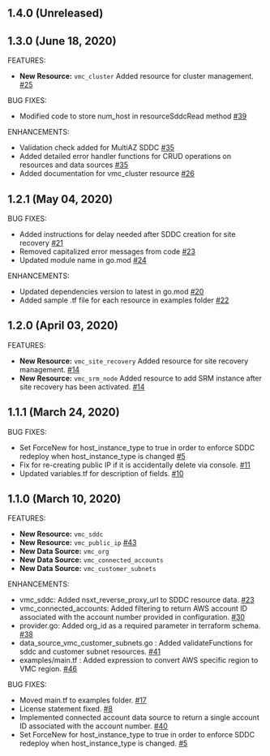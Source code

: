## 1.4.0 (Unreleased)
## 1.3.0 (June 18, 2020)

FEATURES:

* **New Resource:** `vmc_cluster` Added resource for cluster management. [\#25](https://github.com/terraform-providers/terraform-provider-vmc/pull/25)

BUG FIXES: 

* Modified code to store num_host in resourceSddcRead method [\#39](https://github.com/terraform-providers/terraform-provider-vmc/pull/39)

ENHANCEMENTS:

* Validation check added for MultiAZ SDDC [\#35](https://github.com/terraform-providers/terraform-provider-vmc/pull/29)
* Added detailed error handler functions for CRUD operations on resources and data sources [\#35](https://github.com/terraform-providers/terraform-provider-vmc/pull/29)
* Added documentation for vmc_cluster resource  [\#26](https://github.com/terraform-providers/terraform-provider-vmc/pull/26)

## 1.2.1 (May 04, 2020)

BUG FIXES: 

* Added instructions for delay needed after SDDC creation for site recovery [\#21](https://github.com/terraform-providers/terraform-provider-vmc/pull/21)
* Removed capitalized error messages from code [\#23](https://github.com/terraform-providers/terraform-provider-vmc/pull/23)
* Updated module name in go.mod [\#24](https://github.com/terraform-providers/terraform-provider-vmc/pull/24)

ENHANCEMENTS:

* Updated dependencies version to latest in go.mod [\#20](https://github.com/terraform-providers/terraform-provider-vmc/pull/20)
* Added sample .tf file for each resource in examples folder [\#22](https://github.com/terraform-providers/terraform-provider-vmc/pull/22)

## 1.2.0 (April 03, 2020)

FEATURES:

* **New Resource:** `vmc_site_recovery` Added resource for site recovery management. [\#14](https://github.com/terraform-providers/terraform-provider-vmc/pull/14)
* **New Resource:** `vmc_srm_node` Added resource to add SRM instance after site recovery has been activated. [\#14](https://github.com/terraform-providers/terraform-provider-vmc/pull/14)


## 1.1.1 (March 24, 2020)

BUG FIXES:

* Set ForceNew for host_instance_type to true in order to enforce SDDC redeploy when host_instance_type is changed [\#5](https://github.com/terraform-providers/terraform-provider-vmc/pull/5)
* Fix for re-creating public IP if it is accidentally delete via console. [\#11](https://github.com/terraform-providers/terraform-provider-vmc/pull/11)
* Updated variables.tf for description of fields. [\#10](https://github.com/terraform-providers/terraform-provider-vmc/pull/10)


## 1.1.0 (March 10, 2020)

FEATURES:

* **New Resource:** `vmc_sddc`
* **New Resource:** `vmc_public_ip` [\#43](https://github.com/vmware/terraform-provider-vmc/pull/43)
* **New Data Source:** `vmc_org`
* **New Data Source:** `vmc_connected_accounts`
* **New Data Source:** `vmc_customer_subnets`


ENHANCEMENTS:

* vmc_sddc: Added nsxt_reverse_proxy_url to SDDC resource data. [\#23](https://github.com/vmware/terraform-provider-vmc/pull/23)
* vmc_connected_accounts: Added filtering to return AWS account ID associated with the account number provided in configuration. [\#30](https://github.com/vmware/terraform-provider-vmc/pull/30)
* provider.go: Added org_id as a required parameter in terraform schema. [\#38](https://github.com/vmware/terraform-provider-vmc/pull/38)
* data_source_vmc_customer_subnets.go : Added validateFunctions for sddc and customer subnet resources. [\#41](https://github.com/vmware/terraform-provider-vmc/pull/41)
* examples/main.tf : Added expression to convert AWS specific region to VMC region. [\#46](https://github.com/vmware/terraform-provider-vmc/pull/46) 


BUG FIXES:

* Moved main.tf to examples folder. [\#17](https://github.com/vmware/terraform-provider-vmc/pull/17)
* License statement fixed. [\#8](https://github.com/vmware/terraform-provider-vmc/pull/8)
* Implemented connected account data source to return a single account ID associated with the account number. [\#40](https://github.com/vmware/terraform-provider-vmc/pull/40)
* Set ForceNew for host_instance_type to true in order to enforce SDDC redeploy when host_instance_type is changed. [\#5](https://github.com/terraform-providers/terraform-provider-vmc/pull/5)

